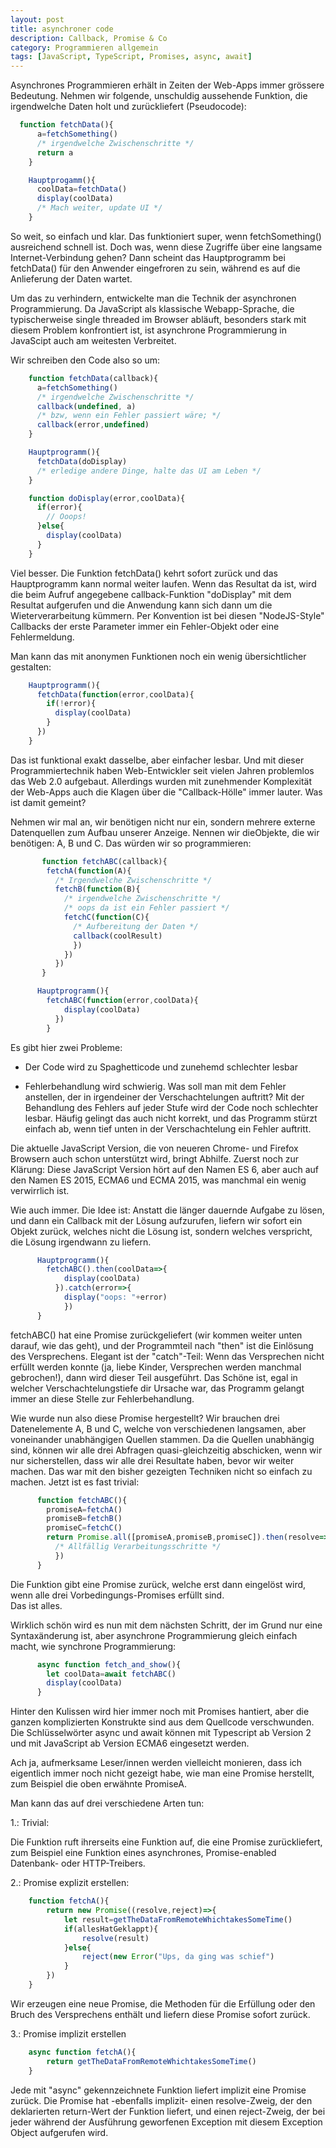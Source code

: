 ```yaml
---
layout: post
title: asynchroner code
description: Callback, Promise & Co
category: Programmieren allgemein
tags: [JavaScript, TypeScript, Promises, async, await]
---
```


Asynchrones Programmieren erhält in Zeiten der Web-Apps immer grössere Bedeutung. Nehmen wir folgende, unschuldig aussehende
Funktion, die irgendwelche Daten holt und zurückliefert (Pseudocode):

```javascript
  function fetchData(){
      a=fetchSomething()
      /* irgendwelche Zwischenschritte */
      return a
    }

    Hauptprogamm(){
      coolData=fetchData()
      display(coolData)
      /* Mach weiter, update UI */
    }
```

So weit, so einfach und klar. Das funktioniert super, wenn fetchSomething() ausreichend schnell ist.
Doch was, wenn diese Zugriffe über eine langsame Internet-Verbindung gehen? Dann scheint das Hauptprogramm bei fetchData() für den Anwender eingefroren zu sein, während es auf die Anlieferung der Daten wartet.

Um das zu verhindern, entwickelte man die Technik der asynchronen Programmierung. Da JavaScript als klassische Webapp-Sprache,
die typischerweise single threaded im Browser abläuft, besonders stark mit diesem Problem konfrontiert ist, ist asynchrone
Programmierung in JavaScipt auch am weitesten Verbreitet.

Wir schreiben den Code also so um:

```javascript
    function fetchData(callback){
      a=fetchSomething()
      /* irgendwelche Zwischenschritte */
      callback(undefined, a)
      /* bzw, wenn ein Fehler passiert wäre; */
      callback(error,undefined)
    }

    Hauptprogramm(){
      fetchData(doDisplay)
      /* erledige andere Dinge, halte das UI am Leben */
    }

    function doDisplay(error,coolData){
      if(error){
        // Ooops!
      }else{
        display(coolData)
      }
    }
```

Viel besser. Die Funktion fetchData() kehrt sofort zurück und das Hauptprogramm kann normal weiter laufen. Wenn das Resultat da ist, wird die beim Aufruf angegebene callback-Funktion "doDisplay" mit dem Resultat aufgerufen und die Anwendung kann sich dann um die Wieterverarbeitung kümmern. Per Konvention ist bei diesen "NodeJS-Style" Callbacks der
erste Parameter immer ein Fehler-Objekt oder eine Fehlermeldung.

Man kann das mit anonymen Funktionen noch ein wenig übersichtlicher gestalten:

```javascript
    Hauptprogramm(){
      fetchData(function(error,coolData){
        if(!error){
          display(coolData)
        }
      })
    }
```

Das ist funktional exakt dasselbe, aber einfacher lesbar. Und mit dieser Programmiertechnik haben Web-Entwickler seit vielen Jahren problemlos das Web 2.0 aufgebaut. Allerdings wurden mit zunehmender Komplexität der Web-Apps auch die Klagen über die "Callback-Hölle" immer lauter. Was ist damit gemeint?

Nehmen wir mal an, wir benötigen nicht nur ein, sondern mehrere externe Datenquellen zum Aufbau unserer Anzeige. Nennen wir dieObjekte, die wir benötigen: A, B und C. Das würden wir so programmieren:

```javascript
       function fetchABC(callback){
        fetchA(function(A){
          /* Irgendwelche Zwischenschritte */
          fetchB(function(B){
            /* irgendwelche Zwischenschritte */
            /* oops da ist ein Fehler passiert */
            fetchC(function(C){
              /* Aufbereitung der Daten */
              callback(coolResult)
              })
            })
          })
       }

      Hauptprogramm(){
        fetchABC(function(error,coolData){
            display(coolData)
          })
        }
```

Es gibt hier zwei Probleme:

* Der Code wird zu Spaghetticode und zunehemd schlechter lesbar

* Fehlerbehandlung wird schwierig. Was soll man mit dem Fehler anstellen, der in irgendeiner der Verschachtelungen auftritt? Mit der Behandlung des Fehlers auf jeder Stufe wird der Code noch schlechter lesbar. Häufig
gelingt das auch nicht korrekt, und das Programm stürzt einfach ab, wenn tief unten in der Verschachtelung ein Fehler auftritt.

Die aktuelle JavaScript Version, die von neueren Chrome- und Firefox Browsern auch schon unterstützt wird, bringt Abhilfe.
Zuerst noch zur Klärung: Diese JavaScript Version hört auf den Namen ES 6, aber auch auf den Namen ES 2015, ECMA6 und ECMA 2015, was manchmal ein wenig verwirrlich ist.

Wie auch immer. Die Idee ist: Anstatt die länger dauernde Aufgabe zu lösen, und dann ein Callback mit der Lösung aufzurufen, liefern wir
sofort ein Objekt zurück, welches nicht die Lösung ist, sondern welches verspricht, die Lösung irgendwann zu liefern.

```javascript
      Hauptprogramm(){
        fetchABC().then(coolData=>{
            display(coolData)
          }).catch(error=>{
            display("oops: "+error)
            })
      }
```

fetchABC() hat eine Promise zurückgeliefert (wir kommen weiter unten darauf, wie das geht), und der Programmteil nach "then" ist die Einlösung des Versprechens. Elegant ist der "catch"-Teil: Wenn das Versprechen nicht erfüllt werden konnte (ja, liebe Kinder, Versprechen werden manchmal gebrochen!), dann wird dieser Teil ausgeführt. Das Schöne ist, egal in welcher Verschachtelungstiefe dir Ursache war, das Programm gelangt immer an diese Stelle zur Fehlerbehandlung.

Wie wurde nun also diese Promise hergestellt? Wir brauchen drei Datenelemente A, B und C, welche von verschiedenen langsamen, aber voneinander unabhängigen Quellen stammen. Da die Quellen unabhängig sind, können wir alle drei Abfragen quasi-gleichzeitig abschicken, wenn wir nur sicherstellen, dass wir alle drei Resultate haben, bevor wir weiter machen. Das war mit den bisher gezeigten Techniken nicht so einfach zu machen. Jetzt ist es fast trivial:

```javascript
      function fetchABC(){
        promiseA=fetchA()
        promiseB=fetchB()
        promiseC=fetchC()
        return Promise.all([promiseA,promiseB,promiseC]).then(resolve=>{
          /* Allfällig Verarbeitungsschritte */
          })
      }
```

Die Funktion gibt eine Promise zurück, welche erst dann eingelöst wird, wenn alle drei Vorbedingungs-Promises erfüllt sind.  
Das ist alles.

Wirklich schön wird es nun mit dem nächsten Schritt, der im Grund nur eine Syntaxänderung ist, aber asynchrone Programmierung gleich einfach macht, wie synchrone Programmierung:

```javascript
      async function fetch_and_show(){
        let coolData=await fetchABC()
        display(coolData)
      }
```

Hinter den Kulissen wird hier immer noch mit Promises hantiert, aber die ganzen komplizierten Konstrukte sind aus dem Quellcode verschwunden.
Die Schlüsselwörter async und await können mit Typescript ab Version 2 und mit JavaScript ab Version ECMA6 eingesetzt werden.


Ach ja, aufmerksame Leser/innen werden vielleicht monieren, dass ich eigentlich immer noch nicht gezeigt habe, wie man eine Promise herstellt, zum Beispiel die oben erwähnte PromiseA.

Man kann das auf drei verschiedene Arten tun:

1.: Trivial:

Die Funktion ruft ihrerseits eine Funktion auf, die eine Promise zurückliefert, zum Beispiel eine Funktion eines asynchrones, Promise-enabled Datenbank- oder HTTP-Treibers.

2.: Promise explizit erstellen:

```javascript
    function fetchA(){
        return new Promise((resolve,reject)=>{
            let result=getTheDataFromRemoteWhichtakesSomeTime()
            if(allesHatGeklappt){
                resolve(result)
            }else{
                reject(new Error("Ups, da ging was schief")
            }
        })
    }
```

Wir erzeugen eine neue Promise, die Methoden für die Erfüllung oder den Bruch des Versprechens enthält und liefern diese Promise sofort zurück.

3.: Promise implizit erstellen

```javascript
    async function fetchA(){
        return getTheDataFromRemoteWhichtakesSomeTime()
    }
```

Jede mit "async" gekennzeichnete Funktion liefert implizit eine Promise zurück. Die Promise hat -ebenfalls implizit- einen resolve-Zweig, der
den deklarierten return-Wert der Funktion liefert, und einen reject-Zweig, der bei jeder während der Ausführung geworfenen Exception mit diesem
    Exception Object aufgerufen wird.
